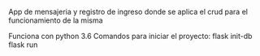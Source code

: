 App de mensajeria y registro de ingreso donde se aplica el crud para el funcionamiento de la misma

Funciona con python 3.6
    Comandos para iniciar el proyecto:
        flask init-db
        flask run
